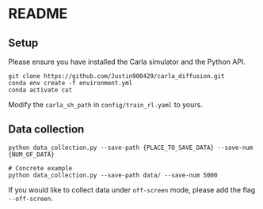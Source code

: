 # README

## Setup

Please ensure you have installed the Carla simulator and the Python API.

```shell
git clone https://github.com/Justin900429/carla_diffusion.git
conda env create -f environment.yml
conda activate cat
```

Modify the `carla_sh_path` in `config/train_rl.yaml` to yours.

## Data collection

```shell
python data_collection.py --save-path {PLACE_TO_SAVE_DATA} --save-num {NUM_OF_DATA}

# Concrete example
python data_collection.py --save-path data/ --save-num 5000
```

If you would like to collect data under `off-screen` mode, please add the flag `--off-screen`.